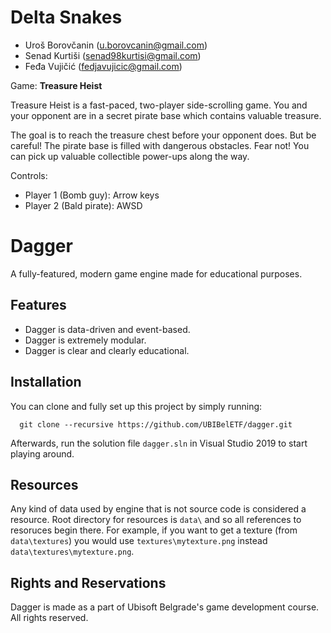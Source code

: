 ﻿# Delta Snakes
- Uroš Borovčanin (u.borovcanin@gmail.com)
- Senad Kurtiši   (senad98kurtisi@gmail.com)
- Feđa Vujičić    (fedjavujicic@gmail.com)

Game:  **Treasure Heist**

Treasure Heist is a fast-paced, two-player side-scrolling game.
You and your opponent are in a secret pirate base which contains valuable treasure.

The goal is to reach the treasure chest before your opponent does.
But be careful! The pirate base is filled with dangerous obstacles. 
Fear not! You can pick up valuable collectible power-ups along the way.

Controls:
- Player 1 (Bomb guy): Arrow keys
- Player 2 (Bald pirate): AWSD

# Dagger

A fully-featured, modern game engine made for educational purposes.

## Features

- Dagger is data-driven and event-based.
- Dagger is extremely modular.
- Dagger is clear and clearly educational.

## Installation

You can clone and fully set up this project by simply running:

```git
  git clone --recursive https://github.com/UBIBelETF/dagger.git
```

Afterwards, run the solution file `dagger.sln` in Visual Studio 2019 to start playing around. 

## Resources

Any kind of data used by engine that is not source code is considered a resource. Root directory for resources is `data\`
and so all references to resoruces begin there. For example, if you want to get a texture (from `data\textures`) you would
use `textures\mytexture.png` instead `data\textures\mytexture.png`.

## Rights and Reservations

Dagger is made as a part of Ubisoft Belgrade's game development course. All rights reserved.
